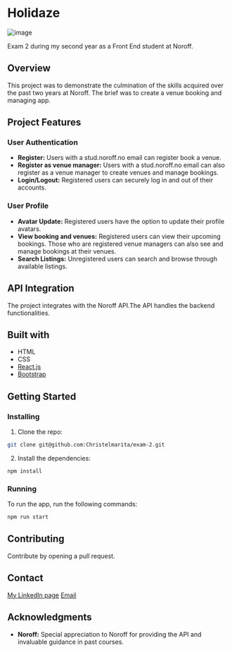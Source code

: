 # Holidaze
![image](https://github.com/Christelmarita/exam-2/assets/114878235/7d6f938d-29c9-4476-bde4-b725f638aee1)

Exam 2 during my second year as a Front End student at Noroff.

## Overview

This project was to demonstrate the culmination of the skills acquired over the past two years at Noroff. The brief was to create a venue booking and managing app.

## Project Features

### User Authentication

- **Register:** Users with a stud.noroff.no email can register book a venue.
- **Register as venue manager:** Users with a stud.noroff.no email can also register as a venue manager to create venues and manage bookings.
- **Login/Logout:** Registered users can securely log in and out of their accounts.

### User Profile

- **Avatar Update:** Registered users have the option to update their profile avatars.
- **View booking and venues:** Registered users can view their upcoming bookings. Those who are registered venue managers can also see and manage bookings at their venues.
- **Search Listings:** Unregistered users can search and browse through available listings.


## API Integration

The project integrates with the Noroff API.The API handles the backend functionalities.

## Built with

- HTML
- CSS
- [React.js](https://reactjs.org/)
- [Bootstrap](https://getbootstrap.com)

## Getting Started

### Installing
1. Clone the repo:

```bash
git clone git@github.com:Christelmarita/exam-2.git
```

2. Install the dependencies:

```
npm install
```

### Running

To run the app, run the following commands:

```bash
npm run start
```

## Contributing

Contribute by opening a pull request.

## Contact

[My LinkedIn page](https://www.linkedin.com/in/christelosterboe/)
[Email](christel.marita@onibodesign.no)

## Acknowledgments

- **Noroff:** Special appreciation to Noroff for providing the API and invaluable guidance in past courses.
